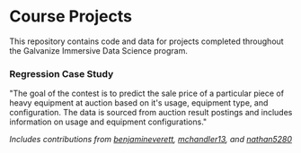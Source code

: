 # Course Projects

This repository contains code and data for projects completed throughout the Galvanize Immersive Data Science program.

### Regression Case Study

"The goal of the contest is to predict the sale price of a particular piece of
heavy equipment at auction based on it's usage, equipment type, and
configuration.  The data is sourced from auction result postings and includes
information on usage and equipment configurations."

*Includes contributions from [benjamineverett](https://github.com/benjamineverett), [mchandler13](https://github.com/mchandler13), and [nathan5280](https://github.com/nathan5280)*
